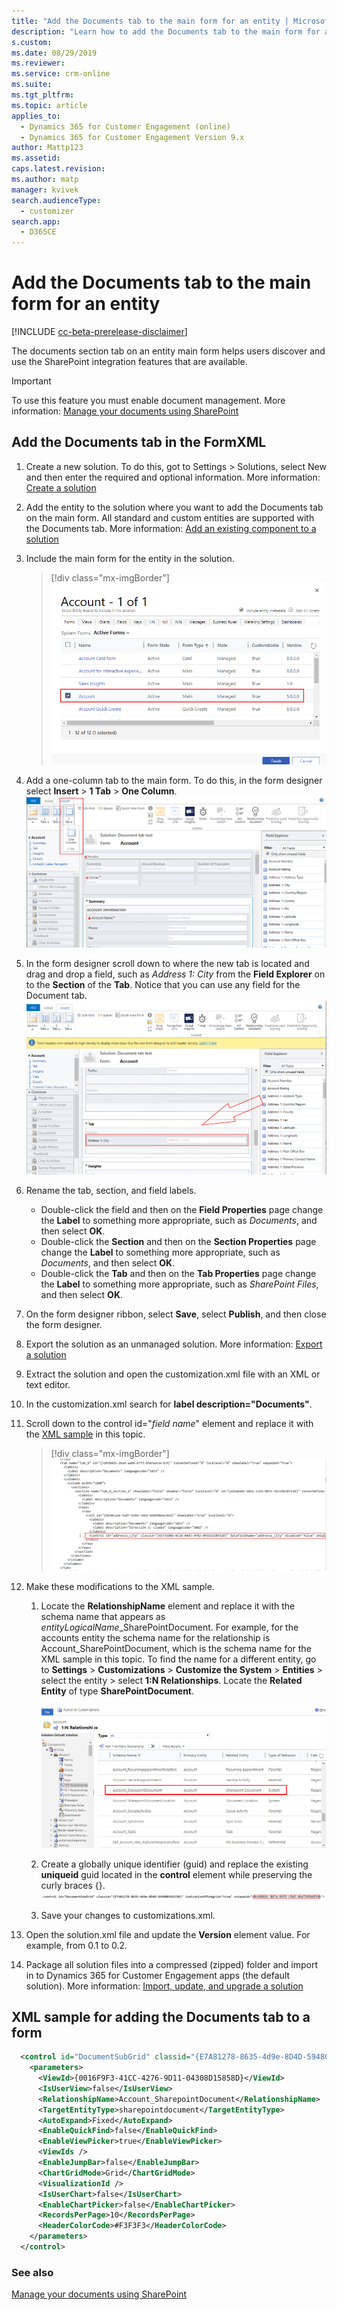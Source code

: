 ```yaml
---
title: "Add the Documents tab to the main form for an entity | MicrosoftDocs"
description: "Learn how to add the Documents tab to the main form for an entity"
s.custom: 
ms.date: 08/29/2019
ms.reviewer: 
ms.service: crm-online
ms.suite: 
ms.tgt_pltfrm: 
ms.topic: article
applies_to: 
  - Dynamics 365 for Customer Engagement (online)
  - Dynamics 365 for Customer Engagement Version 9.x
author: Mattp123
ms.assetid: 
caps.latest.revision: 
ms.author: matp
manager: kvivek
search.audienceType: 
  - customizer
search.app: 
  - D365CE
---
```

# Add the Documents tab to the main form for an entity
[!INCLUDE [cc-beta-prerelease-disclaimer](../../includes/cc-beta-prerelease-disclaimer.md)]

The documents section tab on an entity main form helps users discover and use the SharePoint integration features that are available. 

> [!IMPORTANT]
> To use this feature you must enable document management. More information: [Manage your documents using SharePoint](/dynamics365/customer-engagement/admin/manage-documents-using-sharepoint)

## Add the Documents tab in the FormXML 
1.	Create a new solution. To do this, got to Settings > Solutions, select New and then enter the required and optional information. More information: [Create a solution](../common-data-service/create-solution.md)
2. Add the entity to the solution where you want to add the Documents tab on the main form. All standard and custom entities are supported with the Documents tab. More information: [Add an existing component to a solution](/powerapps/maker/common-data-service/use-solution-explorer#add-an-existing-component-to-a-solution)
3. Include the main form for the entity in the solution. 

   > [!div class="mx-imgBorder"] 
   > ![](media/account-main-form-in-solution.png "Account main form")

4. Add a one-column tab to the main form. To do this, in the form designer select **Insert** > **1 Tab** > **One Column**. 
   ![Insert one column tab](media/insert-one-column-tab.png)
5. In the form designer scroll down to where the new tab is located and drag and drop a field, such as *Address 1: City* from the **Field Explorer** on to the **Section** of the **Tab**. Notice that you can use any field for the Document tab.
   ![Add a field to the tab](media/add-field-to-tab.png)
6. Rename the tab, section, and field labels. 
   -  Double-click the field and then on the **Field Properties** page change the **Label** to something more appropriate, such as *Documents*, and then select **OK**. 
   - Double-click the **Section** and then on the **Section Properties** page change the **Label** to something more appropriate, such as *Documents*, and then select **OK**.
   - Double-click the **Tab** and then on the **Tab Properties** page change the **Label** to something more appropriate, such as *SharePoint Files*, and then select **OK**.
8. On the form designer ribbon, select **Save**, select **Publish**, and then close the form designer. 
9. Export the solution as an unmanaged solution. More information: [Export a solution](import-update-export-solutions.md)
10. Extract the solution and open the customization.xml file with an XML or text editor. 
11. In the customization.xml search for **label description="Documents"**.
12. Scroll down to the control id="*field name*" element and replace it with the [XML sample](#xml-sample-for-adding-the-documents-tab-to-a-form) in this topic. 

    > [!div class="mx-imgBorder"] 
    > ![](media/form-xml.png "XML sample insertion point")

8. Make these modifications to the XML sample. 
   1. Locate the **RelationshipName** element and replace it with the schema name that appears as *entityLogicalName*_SharePointDocument. For example, for the accounts entity the schema name for the relationship is Account_SharePointDocument, which is the schema name for the XML sample in this topic. To find the name for a different entity, go to **Settings** > **Customizations** > **Customize the System** > **Entities** > select the entity > select **1:N Relationships**. Locate the **Related Entity** of type **SharePointDocument**. 

      ![Account relationship SharePoint document](media/account-sharepointdocument.png)

    2. Create a globally unique identifier (guid) and replace the existing **uniqueid** guid located in the **control** element while preserving the curly braces {}.  
       ![Control element unique id](media/control-unique-id.png)
    3. Save your changes to customizations.xml. 
9. Open the solution.xml file and update the **Version** element value. For example, from 0.1 to 0.2. 
10. Package all solution files into a compressed (zipped) folder and import in to Dynamics 365 for Customer Engagement apps (the default solution). More information: [Import, update, and upgrade a solution](import-update-export-solutions.md) 

## XML sample for adding the Documents tab to a form
```xml
  <control id="DocumentSubGrid" classid="{E7A81278-8635-4d9e-8D4D-59480B391C5B}" indicationOfSubgrid="true" uniqueid="{9cd66b5c-8b7a-6433-c5a5-46a7245dd534}"> 
    <parameters> 
      <ViewId>{0016F9F3-41CC-4276-9D11-04308D15858D}</ViewId> 
      <IsUserView>false</IsUserView>         
      <RelationshipName>Account_SharepointDocument</RelationshipName>
      <TargetEntityType>sharepointdocument</TargetEntityType> 
      <AutoExpand>Fixed</AutoExpand> 
      <EnableQuickFind>false</EnableQuickFind> 
      <EnableViewPicker>true</EnableViewPicker> 
      <ViewIds /> 
      <EnableJumpBar>false</EnableJumpBar> 
      <ChartGridMode>Grid</ChartGridMode> 
      <VisualizationId /> 
      <IsUserChart>false</IsUserChart> 
      <EnableChartPicker>false</EnableChartPicker> 
      <RecordsPerPage>10</RecordsPerPage> 
      <HeaderColorCode>#F3F3F3</HeaderColorCode> 
    </parameters> 
  </control> 
```

### See also
[Manage your documents using SharePoint](/dynamics365/customer-engagement/admin/manage-documents-using-sharepoint)